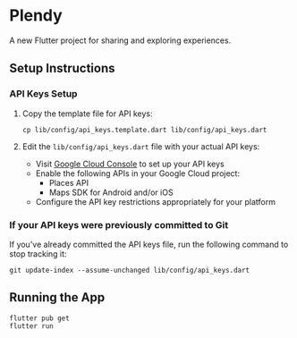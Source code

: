 # Plendy

A new Flutter project for sharing and exploring experiences.

## Setup Instructions

### API Keys Setup

1. Copy the template file for API keys:
   ```
   cp lib/config/api_keys.template.dart lib/config/api_keys.dart
   ```

2. Edit the `lib/config/api_keys.dart` file with your actual API keys:
   - Visit [Google Cloud Console](https://console.cloud.google.com/) to set up your API keys
   - Enable the following APIs in your Google Cloud project:
     - Places API
     - Maps SDK for Android and/or iOS
   - Configure the API key restrictions appropriately for your platform

### If your API keys were previously committed to Git

If you've already committed the API keys file, run the following command to stop tracking it:
```
git update-index --assume-unchanged lib/config/api_keys.dart
```

## Running the App

```
flutter pub get
flutter run
```
